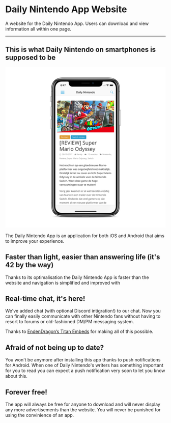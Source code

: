# Daily Nintendo App Website

A website for the Daily Nintendo App. Users can download and view information all within one page.

---

## This is what Daily Nintendo on smartphones is supposed to be

![alt text](https://github.com/jelle619/dailynintendoapp/raw/master/siteassets/img/shot-3.png "Article View")

The Daily Nintendo App is an application for both iOS and Android that aims to improve your experience.

## Faster than light, easier than answering life (it's 42 by the way)

Thanks to its optimalisation the Daily Nintendo App is faster than the website and navigation is simplified and improved with 

## Real-time chat, it's here!

We've added chat (with optional Discord intigration!) to our chat. Now you can finally easily communicate with other Nintendo fans without having to resort to forums or old-fashioned DM/PM messaging system.

Thanks to [EndenDragon’s Titan Embeds](https://github.com/TitanEmbeds/Titan) for making all of this possible.

## Afraid of not being up to date?

You won't be anymore after installing this app thanks to push notifications for Android. When one of Daily Nintendo's writers has something important for you to read you can expect a push notification very soon to let you know about this.

## Forever free!

The app will always be free for anyone to download and will never display any more advertisements than the website. You will never be punished for using the convinience of an app.